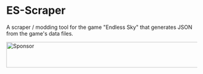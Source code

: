 # ES-Scraper
A scraper / modding tool for the game "Endless Sky" that generates JSON from the game's data files.

<a target='_blank' rel='nofollow' href='https://app.codesponsor.io/link/PCihauKfsV72jqV5B8xydMbb/CodeDraken/ES-Scraper'>
  <img alt='Sponsor' width='888' height='68' src='https://app.codesponsor.io/embed/PCihauKfsV72jqV5B8xydMbb/CodeDraken/ES-Scraper.svg' />
</a>
